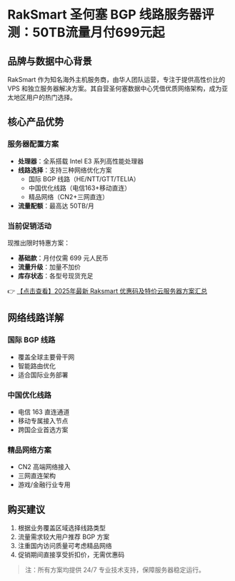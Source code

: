 # RakSmart 圣何塞 BGP 线路服务器评测：50TB流量月付699元起

## 品牌与数据中心背景

RakSmart 作为知名海外主机服务商，由华人团队运营，专注于提供高性价比的 VPS 和独立服务器解决方案。其自营圣何塞数据中心凭借优质网络架构，成为亚太地区用户的热门选择。

## 核心产品优势

### 服务器配置方案
- **处理器**：全系搭载 Intel E3 系列高性能处理器
- **线路选择**：支持三种网络优化方案
  - 国际 BGP 线路（HE/NTT/GTT/TELIA）
  - 中国优化线路（电信163+移动直连）
  - 精品网络（CN2+三网直连）
- **流量配额**：最高达 50TB/月

### 当前促销活动
现推出限时特惠方案：
- **基础款**：月付仅需 699 元人民币
- **流量升级**：加量不加价
- **库存状态**：各型号现货充足

👉 [【点击查看】2025年最新 Raksmart 优惠码及特价云服务器方案汇总](https://bit.ly/raksmart)

## 网络线路详解

### 国际 BGP 线路
- 覆盖全球主要骨干网
- 智能路由优化
- 适合国际业务部署

### 中国优化线路
- 电信 163 直连通道
- 移动专属接入节点
- 跨国企业首选方案

### 精品网络方案
- CN2 高端网络接入
- 三网直连架构
- 游戏/金融行业专用

## 购买建议
1. 根据业务覆盖区域选择线路类型
2. 流量需求较大用户推荐 BGP 方案
3. 注重国内访问质量可考虑精品网络
4. 促销期间直接享受折扣价，无需优惠码

> 注：所有方案均提供 24/7 专业技术支持，保障服务器稳定运行。